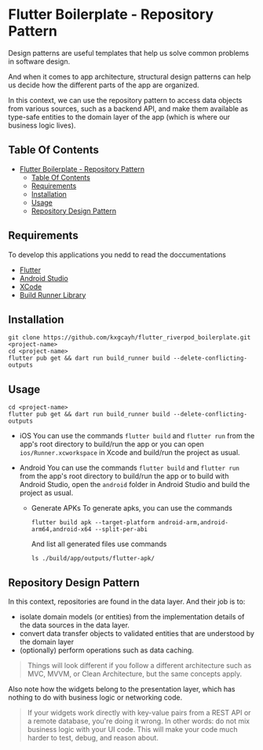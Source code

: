 # Flutter Boilerplate - Repository Pattern

Design patterns are useful templates that help us solve common problems in software design.

And when it comes to app architecture, structural design patterns can help us decide how the different parts of the app are organized.

In this context, we can use the repository pattern to access data objects from various sources, such as a backend API, and make them available as type-safe entities to the domain layer of the app (which is where our business logic lives).

## Table Of Contents

- [Flutter Boilerplate - Repository Pattern](#flutter-boilerplate---repository-pattern)
  - [Table Of Contents](#table-of-contents)
  - [Requirements](#requirements)
  - [Installation](#installation)
  - [Usage](#usage)
  - [Repository Design Pattern](#repository-design-pattern)

## Requirements

To develop this applications you nedd to read the doccumentations

- [Flutter](https://docs.flutter.dev/get-started/install)
- [Android Studio](https://developer.android.com/studio)
- [XCode](https://developer.apple.com/support/xcode/)
- [Build Runner Library](https://pub.dev/packages/build_runner/install)

## Installation

```shell
git clone https://github.com/kxgcayh/flutter_riverpod_boilerplate.git <project-name>
cd <project-name>
flutter pub get && dart run build_runner build --delete-conflicting-outputs
```

## Usage

```shell
cd <project-name>
flutter pub get && dart run build_runner build --delete-conflicting-outputs
```

- iOS
  You can use the commands `flutter build` and `flutter run` from the app's root
  directory to build/run the app or you can open `ios/Runner.xcworkspace` in Xcode
  and build/run the project as usual.

- Android
  You can use the commands `flutter build` and `flutter run` from the app's root
  directory to build/run the app or to build with Android Studio, open the
  `android` folder in Android Studio and build the project as usual.

  - Generate APKs
    To generate apks, you can use the commands

    ```shell
    flutter build apk --target-platform android-arm,android-arm64,android-x64 --split-per-abi
    ```

    And list all generated files use commands

    ```shell
    ls ./build/app/outputs/flutter-apk/
    ```

## Repository Design Pattern

In this context, repositories are found in the data layer. And their job is to:

- isolate domain models (or entities) from the implementation details of the data sources in the data layer.
- convert data transfer objects to validated entities that are understood by the domain layer
- (optionally) perform operations such as data caching.

> Things will look different if you follow a different architecture such as MVC, MVVM, or Clean Architecture, but the same concepts apply.

Also note how the widgets belong to the presentation layer, which has nothing to do with business logic or networking code.

> If your widgets work directly with key-value pairs from a REST API or a remote database, you're doing it wrong. In other words: do not mix business logic with your UI code. This will make your code much harder to test, debug, and reason about.
